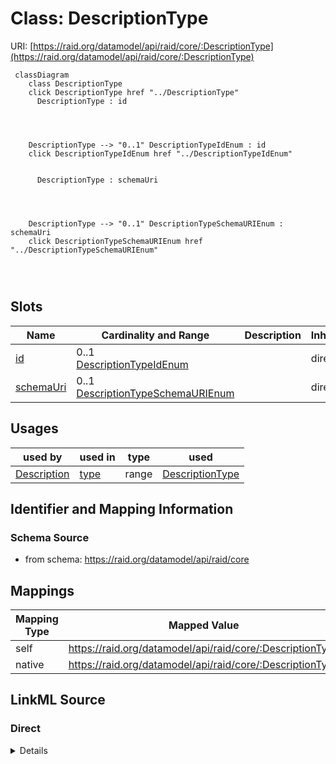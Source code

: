 

# Class: DescriptionType



URI: [https://raid.org/datamodel/api/raid/core/:DescriptionType](https://raid.org/datamodel/api/raid/core/:DescriptionType)






```mermaid
 classDiagram
    class DescriptionType
    click DescriptionType href "../DescriptionType"
      DescriptionType : id
        
          
    
    
    DescriptionType --> "0..1" DescriptionTypeIdEnum : id
    click DescriptionTypeIdEnum href "../DescriptionTypeIdEnum"

        
      DescriptionType : schemaUri
        
          
    
    
    DescriptionType --> "0..1" DescriptionTypeSchemaURIEnum : schemaUri
    click DescriptionTypeSchemaURIEnum href "../DescriptionTypeSchemaURIEnum"

        
      
```




<!-- no inheritance hierarchy -->


## Slots

| Name | Cardinality and Range | Description | Inheritance |
| ---  | --- | --- | --- |
| [id](id.md) | 0..1 <br/> [DescriptionTypeIdEnum](DescriptionTypeIdEnum.md) |  | direct |
| [schemaUri](schemaUri.md) | 0..1 <br/> [DescriptionTypeSchemaURIEnum](DescriptionTypeSchemaURIEnum.md) |  | direct |





## Usages

| used by | used in | type | used |
| ---  | --- | --- | --- |
| [Description](Description.md) | [type](type.md) | range | [DescriptionType](DescriptionType.md) |






## Identifier and Mapping Information







### Schema Source


* from schema: https://raid.org/datamodel/api/raid/core




## Mappings

| Mapping Type | Mapped Value |
| ---  | ---  |
| self | https://raid.org/datamodel/api/raid/core/:DescriptionType |
| native | https://raid.org/datamodel/api/raid/core/:DescriptionType |







## LinkML Source

<!-- TODO: investigate https://stackoverflow.com/questions/37606292/how-to-create-tabbed-code-blocks-in-mkdocs-or-sphinx -->

### Direct

<details>
```yaml
name: DescriptionType
from_schema: https://raid.org/datamodel/api/raid/core
attributes:
  id:
    name: id
    from_schema: https://raid.org/datamodel/api/raid/core
    domain_of:
    - ClosedRaid
    - Id
    - Contributor
    - Organisation
    - RelatedRaid
    - RelatedObject
    - AlternateIdentifier
    - Owner
    - RegistrationAgency
    - TitleType
    - DescriptionType
    - AccessType
    - ContributorPosition
    - ContributorRole
    - OrganisationRole
    - RelatedRaidType
    - RelatedObjectType
    - RelatedObjectCategory
    - Language
    - Subject
    - SpatialCoverage
    - TraditionalKnowledgeLabel
    range: DescriptionTypeIdEnum
  schemaUri:
    name: schemaUri
    from_schema: https://raid.org/datamodel/api/raid/core
    domain_of:
    - Id
    - Contributor
    - Organisation
    - RelatedObject
    - Owner
    - RegistrationAgency
    - TitleType
    - DescriptionType
    - AccessType
    - ContributorPosition
    - ContributorRole
    - OrganisationRole
    - RelatedRaidType
    - RelatedObjectType
    - RelatedObjectCategory
    - Language
    - Subject
    - SpatialCoverage
    - TraditionalKnowledgeLabel
    range: DescriptionTypeSchemaURIEnum

```
</details>

### Induced

<details>
```yaml
name: DescriptionType
from_schema: https://raid.org/datamodel/api/raid/core
attributes:
  id:
    name: id
    from_schema: https://raid.org/datamodel/api/raid/core
    alias: id
    owner: DescriptionType
    domain_of:
    - ClosedRaid
    - Id
    - Contributor
    - Organisation
    - RelatedRaid
    - RelatedObject
    - AlternateIdentifier
    - Owner
    - RegistrationAgency
    - TitleType
    - DescriptionType
    - AccessType
    - ContributorPosition
    - ContributorRole
    - OrganisationRole
    - RelatedRaidType
    - RelatedObjectType
    - RelatedObjectCategory
    - Language
    - Subject
    - SpatialCoverage
    - TraditionalKnowledgeLabel
    range: DescriptionTypeIdEnum
  schemaUri:
    name: schemaUri
    from_schema: https://raid.org/datamodel/api/raid/core
    alias: schemaUri
    owner: DescriptionType
    domain_of:
    - Id
    - Contributor
    - Organisation
    - RelatedObject
    - Owner
    - RegistrationAgency
    - TitleType
    - DescriptionType
    - AccessType
    - ContributorPosition
    - ContributorRole
    - OrganisationRole
    - RelatedRaidType
    - RelatedObjectType
    - RelatedObjectCategory
    - Language
    - Subject
    - SpatialCoverage
    - TraditionalKnowledgeLabel
    range: DescriptionTypeSchemaURIEnum

```
</details>